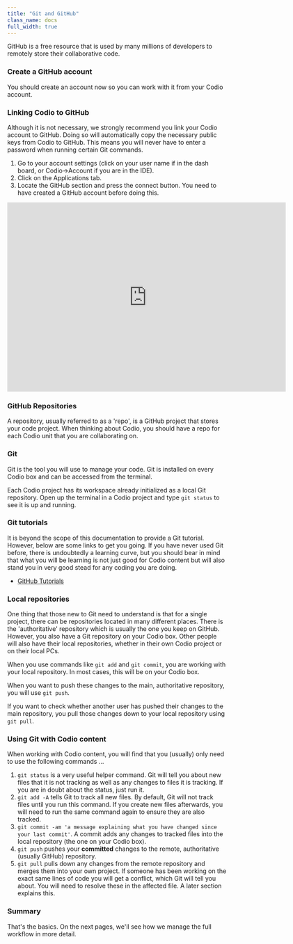```yaml
---
title: "Git and GitHub"
class_name: docs
full_width: true
---
```


GitHub is a free resource that is used by many millions of developers to remotely store their collaborative code. 

### Create a GitHub account
You should create an account now so you can work with it from your Codio account.

### Linking Codio to GitHub
Although it is not necessary, we strongly recommend you link your Codio account to GitHub. Doing so will automatically copy the necessary public keys from Codio to GitHub. This means you will never have to enter a password when running certain Git commands.

1. Go to your account settings (click on your user name if in the dash board, or Codio->Account if you are in the IDE). 
1. Click on the Applications tab.
1. Locate the GitHub section and press the connect button. You need to have created a GitHub account before doing this.

<div class="video">
<div class="video-wrapper">
<iframe src="https://player.vimeo.com/video/172913160" width="640" height="435" frameborder="0" webkitallowfullscreen mozallowfullscreen allowfullscreen></iframe>
</div>
</div>

### GitHub Repositories
A repository, usually referred to as a 'repo', is a GitHub project that stores your code project. When thinking about Codio, you should have a repo for each Codio unit that you are collaborating on.

### Git
Git is the tool you will use to manage your code. Git is installed on every Codio box and can be accessed from the terminal. 

Each Codio project has its workspace already initialized as a local Git repository. Open up the terminal in a Codio project and type `git status` to see it is up and running.

### Git tutorials
It is beyond the scope of this documentation to provide a Git tutorial. However, below are some links to get you going. If you have never used Git before, there is undoubtedly a learning curve, but you should bear in mind that what you will be learning is not just good for Codio content but will also stand you in very good stead for any coding you are doing.

- [GitHub Tutorials](https://guides.github.com/)

### Local repositories
One thing that those new to Git need to understand is that for a single project, there can be repositories located in many different places. There is the 'authoritative' repository which is usually the one you keep on GitHub. However, you also have a Git repository on your Codio box. Other people will also have their local repositories, whether in their own Codio project or on their local PCs.

When you use commands like `git add` and `git commit`, you are working with your local repository. In most cases, this will be on your Codio box. 

When you want to push these changes to the main, authoritative repository, you will use `git push`. 

If you want to check whether another user has pushed their changes to the main repository, you pull those changes down to your local repository using `git pull`.

### Using Git with Codio content
When working with Codio content, you will find that you (usually) only need to use the following commands ...

1. `git status` is a very useful helper command. Git will tell you about new files that it is not tracking as well as any changes to files it is tracking. If you are in doubt about the status, just run it.
1. `git add -A` tells Git to track all new files. By default, Git will not track files until you run this command. If you create new files afterwards, you will need to run the same command again to ensure they are also tracked.
1. `git commit -am 'a message explaining what you have changed since your last commit'`. A commit adds any changes to tracked files into the local repository (the one on your Codio box).
1. `git push` pushes your **committed** changes to the remote, authoritative (usually GitHub) repository.
1. `git pull` pulls down any changes from the remote repository and merges them into your own project. If someone has been working on the exact same lines of code you will get a conflict, which Git will tell you about. You will need to resolve these in the affected file. A later section explains this.

### Summary
That's the basics. On the next pages, we'll see how we manage the full workflow in more detail.

